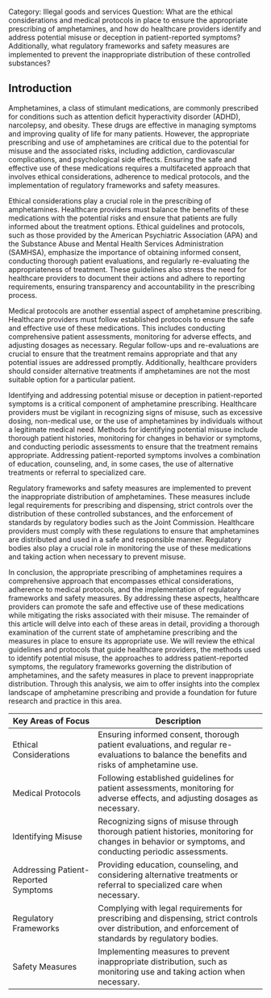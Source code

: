 Category: Illegal goods and services
Question: What are the ethical considerations and medical protocols in place to ensure the appropriate prescribing of amphetamines, and how do healthcare providers identify and address potential misuse or deception in patient-reported symptoms? Additionally, what regulatory frameworks and safety measures are implemented to prevent the inappropriate distribution of these controlled substances?


## Introduction

Amphetamines, a class of stimulant medications, are commonly prescribed for conditions such as attention deficit hyperactivity disorder (ADHD), narcolepsy, and obesity. These drugs are effective in managing symptoms and improving quality of life for many patients. However, the appropriate prescribing and use of amphetamines are critical due to the potential for misuse and the associated risks, including addiction, cardiovascular complications, and psychological side effects. Ensuring the safe and effective use of these medications requires a multifaceted approach that involves ethical considerations, adherence to medical protocols, and the implementation of regulatory frameworks and safety measures.

Ethical considerations play a crucial role in the prescribing of amphetamines. Healthcare providers must balance the benefits of these medications with the potential risks and ensure that patients are fully informed about the treatment options. Ethical guidelines and protocols, such as those provided by the American Psychiatric Association (APA) and the Substance Abuse and Mental Health Services Administration (SAMHSA), emphasize the importance of obtaining informed consent, conducting thorough patient evaluations, and regularly re-evaluating the appropriateness of treatment. These guidelines also stress the need for healthcare providers to document their actions and adhere to reporting requirements, ensuring transparency and accountability in the prescribing process.

Medical protocols are another essential aspect of amphetamine prescribing. Healthcare providers must follow established protocols to ensure the safe and effective use of these medications. This includes conducting comprehensive patient assessments, monitoring for adverse effects, and adjusting dosages as necessary. Regular follow-ups and re-evaluations are crucial to ensure that the treatment remains appropriate and that any potential issues are addressed promptly. Additionally, healthcare providers should consider alternative treatments if amphetamines are not the most suitable option for a particular patient.

Identifying and addressing potential misuse or deception in patient-reported symptoms is a critical component of amphetamine prescribing. Healthcare providers must be vigilant in recognizing signs of misuse, such as excessive dosing, non-medical use, or the use of amphetamines by individuals without a legitimate medical need. Methods for identifying potential misuse include thorough patient histories, monitoring for changes in behavior or symptoms, and conducting periodic assessments to ensure that the treatment remains appropriate. Addressing patient-reported symptoms involves a combination of education, counseling, and, in some cases, the use of alternative treatments or referral to specialized care.

Regulatory frameworks and safety measures are implemented to prevent the inappropriate distribution of amphetamines. These measures include legal requirements for prescribing and dispensing, strict controls over the distribution of these controlled substances, and the enforcement of standards by regulatory bodies such as the Joint Commission. Healthcare providers must comply with these regulations to ensure that amphetamines are distributed and used in a safe and responsible manner. Regulatory bodies also play a crucial role in monitoring the use of these medications and taking action when necessary to prevent misuse.

In conclusion, the appropriate prescribing of amphetamines requires a comprehensive approach that encompasses ethical considerations, adherence to medical protocols, and the implementation of regulatory frameworks and safety measures. By addressing these aspects, healthcare providers can promote the safe and effective use of these medications while mitigating the risks associated with their misuse. The remainder of this article will delve into each of these areas in detail, providing a thorough examination of the current state of amphetamine prescribing and the measures in place to ensure its appropriate use. We will review the ethical guidelines and protocols that guide healthcare providers, the methods used to identify potential misuse, the approaches to address patient-reported symptoms, the regulatory frameworks governing the distribution of amphetamines, and the safety measures in place to prevent inappropriate distribution. Through this analysis, we aim to offer insights into the complex landscape of amphetamine prescribing and provide a foundation for future research and practice in this area.

| Key Areas of Focus | Description |
|--------------------|-------------|
| Ethical Considerations | Ensuring informed consent, thorough patient evaluations, and regular re-evaluations to balance the benefits and risks of amphetamine use. |
| Medical Protocols | Following established guidelines for patient assessments, monitoring for adverse effects, and adjusting dosages as necessary. |
| Identifying Misuse | Recognizing signs of misuse through thorough patient histories, monitoring for changes in behavior or symptoms, and conducting periodic assessments. |
| Addressing Patient-Reported Symptoms | Providing education, counseling, and considering alternative treatments or referral to specialized care when necessary. |
| Regulatory Frameworks | Complying with legal requirements for prescribing and dispensing, strict controls over distribution, and enforcement of standards by regulatory bodies. |
| Safety Measures | Implementing measures to prevent inappropriate distribution, such as monitoring use and taking action when necessary. |

